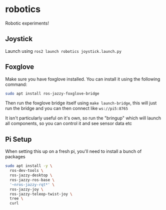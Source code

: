 # robotics
Robotic experiments!

Joystick
----
Launch using `ros2 launch robotics joystick.launch.py`

Foxglove
----
Make sure you have foxglove installed. You can install it using the following command:
```bash
sudo apt install ros-jazzy-foxglove-bridge
```

Then run the foxglove bridge itself using `make launch-bridge`, this will just run the bridge and
you can then connect like `ws://pi5:8765`

It isn't particularly useful on it's own, so run the "bringup" which will launch all components, so you can control it and see sensor data etc

Pi Setup
---
When setting this up on a fresh pi, you'll need to install a bunch of packages
```bash
sudo apt install -y \
  ros-dev-tools \
  ros-jazzy-desktop \
  ros-jazzy-ros-base \
  '~nros-jazzy-rqt*' \
  ros-jazzy-joy \
  ros-jazzy-teleop-twist-joy \
  tree \
  curl
```
